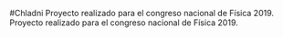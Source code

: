 #Chladni
Proyecto realizado para el congreso nacional de Física 2019.
Proyecto realizado para el congreso nacional de Física 2019.
